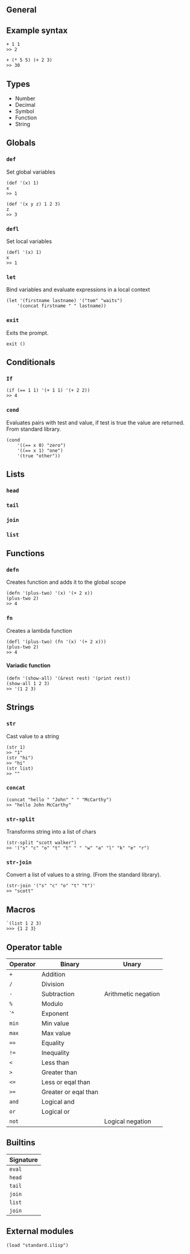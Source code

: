## General

## Example syntax

```
+ 1 1
>> 2
```

```
+ (* 5 5) (+ 2 3)
>> 30
```

## Types

- Number
- Decimal
- Symbol
- Function
- String

## Globals

### `def`

Set global variables

```
(def '(x) 1)
x
>> 1

(def '(x y z) 1 2 3)
z
>> 3
```

### `defl`

Set local variables

```
(defl '(x) 1)
x
>> 1
```

### `let`

Bind variables and evaluate expressions in a local context

```
(let '(firstname lastname) '("tom" "waits")
    '(concat firstname " " lastname))
```

### `exit`

Exits the prompt.

```
exit ()
```

## Conditionals

### `If`

```
(if (== 1 1) '(+ 1 1) '(+ 2 2))
>> 4
```

### `cond`

Evaluates pairs with test and value, if test is true the value are returned. From standard library.

```
(cond
    '((== x 0) "zero")
    '((== x 1) "one")
    '(true "other"))
```

## Lists

### `head`
### `tail`
### `join`
### `list`

## Functions

### `defn`

Creates function and adds it to the global scope

```
(defn '(plus-two) '(x) '(+ 2 x))
(plus-two 2)
>> 4
```

### `fn`

Creates a lambda function

```
(defl '(plus-two) (fn '(x) '(+ 2 x)))
(plus-two 2)
>> 4
```

#### Variadic function

```
(defn '(show-all) '(&rest rest) '(print rest))
(show-all 1 2 3)
>> '(1 2 3)
```

## Strings

### `str`

Cast value to a string

```
(str 1)
>> "1"
(str "hi")
>> "hi"
(str list)
>> ""
```

### `concat`

```
(concat "hello " "John" " " "McCarthy")
>> "hello John McCarthy"
```

### `str-split`

Transforms string into a list of chars

```
(str-split "scott walker")
>> '("s" "c" "o" "t" "t" " " "w" "a" "l" "k" "e" "r")
```

### `str-join`

Convert a list of values to a string. (From the standard library).

```
(str-join '("s" "c" "o" "t" "t")'
>> "scott"
```

## Macros

```
`(list 1 2 3)
>>> {1 2 3}
```

## Operator table

| Operator  | Binary                         | Unary                           |
| --------- | ------------------------------ | ------------------------------- |
| `+`       | Addition                       |                                 |
| `/`       | Division                       |                                 |
| `-`       | Subtraction                    | Arithmetic negation             |
| `%`       | Modulo                         |                                 |
| `^        | Exponent                       |                                 |
| `min`     | Min value                      |                                 |
| `max`     | Max value                      |                                 |
| `==`      | Equality                       |                                 |
| `!=`      | Inequality                     |                                 |
| `<`       | Less than                      |                                 |
| `>`       | Greater than                   |                                 |
| `<=`      | Less or eqal than              |                                 |
| `>=`      | Greater or eqal than           |                                 |
| `and`     | Logical and                    |                                 |
| `or`      | Logical or                     |                                 |
| `not`     |                                | Logical negation                |

## Builtins

| Signature                                                                    |
| ---------------------------------------------------------------------------- |
| `eval`                                                                       |
| `head`                                                                       |
| `tail`                                                                       |
| `join`                                                                       |
| `list`                                                                       |
| `join`                                                                       |

## External modules

```
(load "standard.ilisp")
```
